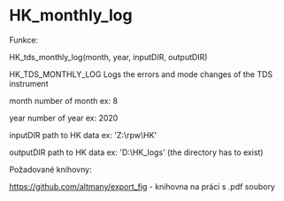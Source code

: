 # HK_monthly_log
Funkce:

HK_tds_monthly_log(month, year, inputDIR, outputDIR)

HK_TDS_MONTHLY_LOG Logs the errors and mode changes of the TDS instrument

   month      number of month        ex: 8

   year       number of year         ex: 2020

   inputDIR   path to HK data        ex: 'Z:\rpw\HK'
   
   outputDIR  path to HK data        ex: 'D:\HK_logs' (the directory has to exist)


Požadované knihovny:

https://github.com/altmany/export_fig - knihovna na práci s .pdf soubory

